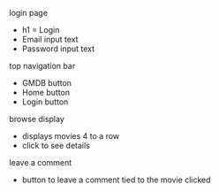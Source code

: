 login page
- h1 = Login
- Email input text
- Password input text

top navigation bar
- GMDB button
- Home button
- Login button

browse display
- displays movies 4 to a row
- click to see details

leave a comment
- button to leave a comment tied to the movie clicked
